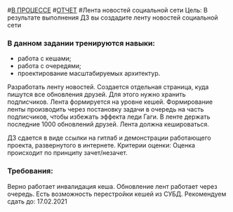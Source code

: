 #[В ПРОЦЕССЕ](https://otus.ru/learning/61597/#/homework-chat/9336/)
#[ОТЧЕТ](REPORT.md)
#Лента новостей социальной сети
Цель: В результате выполнения ДЗ вы создадите ленту новостей социальной сети
### В данном задании тренируются навыки:
- работа с кешами;
- работа с очередями;
- проектирование масштабируемых архитектур.

Разработать ленту новостей. Создается отдельная страница, куда пишутся все обновления друзей. Для этого нужно хранить подписчиков. Лента формируется на уровне кешей. Формирование ленты производить через постановку задачи в очередь на часть подписчиков, чтобы избежать эффекта леди Гаги. В ленте держать последние 1000 обновлений друзей. Лента должна кешироваться.

ДЗ сдается в виде ссылки на гитлаб и демонстрации работающего проекта, развернутого в интернете.
Критерии оценки: Оценка происходит по принципу зачет/незачет.

### Требования:
Верно работает инвалидация кеша.
Обновление лент работает через очередь.
Есть возможность перестройки кешей из СУБД.
Рекомендуем сдать до: 17.02.2021